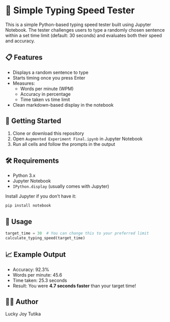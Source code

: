 # 🧠 Simple Typing Speed Tester

This is a simple Python-based typing speed tester built using Jupyter Notebook. The tester challenges users to type a randomly chosen sentence within a set time limit (default: 30 seconds) and evaluates both their speed and accuracy.

## 📋 Features

- Displays a random sentence to type  
- Starts timing once you press Enter  
- Measures:
  - Words per minute (WPM)
  - Accuracy in percentage
  - Time taken vs time limit
- Clean markdown-based display in the notebook

## 🚀 Getting Started

1. Clone or download this repository  
2. Open `Augmented Experiment Final.ipynb` in Jupyter Notebook  
3. Run all cells and follow the prompts in the output

## 🛠️ Requirements

- Python 3.x  
- Jupyter Notebook  
- `IPython.display` (usually comes with Jupyter)

Install Jupyter if you don’t have it:

```bash
pip install notebook
```

## 📌 Usage

```python
target_time = 30  # You can change this to your preferred limit
calculate_typing_speed(target_time)
```

## 📈 Example Output

- Accuracy: 92.3%  
- Words per minute: 45.6  
- Time taken: 25.3 seconds  
- Result: You were **4.7 seconds faster** than your target time!

## 🧑‍💻 Author

Lucky Joy Tutika

